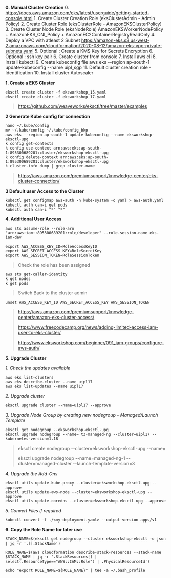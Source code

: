 
**0. Manual Cluster Creation**
    0. https://docs.aws.amazon.com/eks/latest/userguide/getting-started-console.html
    1. Create Cluster Creation Role (eksClusterAdmin - Admin Policy)
    2. Create Cluster Role (eksClusterRole - AmazonEKSClusterPolicy)
    3. Create Cluster Node Role (eksNodeRole)
            AmazonEKSWorkerNodePolicy +  AmazonEKS_CNI_Policy + AmazonEC2ContainerRegistryReadOnly
    4. Deploy a VPC with atleast 2 Subnet
        https://amazon-eks.s3.us-west-2.amazonaws.com/cloudformation/2020-08-12/amazon-eks-vpc-private-subnets.yaml
    5. Optional : Create a KMS Key for Secrets Encryption
    6. Optional : ssh key pair
    6. Create cluster from console
    7. Install aws cli
    8. Install kubectl
    9. Create kubeconfig file
        aws eks --region ap-south-1 update-kubeconfig --name uipl_sgp
    11. Default cluster creation role - Identification
    10. Install cluster Autoscaler

**1.  Create a EKS Cluster**

    eksctl create cluster -f eksworkshop_15.yaml    
    eksctl create cluster -f eksworkshop_17.yaml

> https://github.com/weaveworks/eksctl/tree/master/examples

**2 Generate Kube config for connection**

    nano ~/.kube/config
    mv ~/.kube/config ~/.kube/config_bkp
    aws eks --region ap-south-1 update-kubeconfig --name eksworkshop-eksctl-upg
    k config get-contexts
    k config use-context arn:aws:eks:ap-south-1:895300689201:cluster/eksworkshop-eksctl-upg
    k config delete-context arn:aws:eks:ap-south-1:895300689201:cluster/eksworkshop-eksctl-upg
    k cluster-info dump | grep cluster-name

> https://aws.amazon.com/premiumsupport/knowledge-center/eks-cluster-connection/

**3 Default user Access to the Cluster**

    kubectl get configmap aws-auth -n kube-system -o yaml > aws-auth.yaml
    kubectl auth can-i get pods
    kubectl auth can-i "*" "*"

**4. Additional User Access**

    aws sts assume-role --role-arn "arn:aws:iam::895300689201:role/developer" --role-session-name eks-iam-dev
    
    export AWS_ACCESS_KEY_ID=RoleAccessKeyID
    export AWS_SECRET_ACCESS_KEY=RoleSecretKey
    export AWS_SESSION_TOKEN=RoleSessionToken

> Check the role has been assigned

    aws sts get-caller-identity
    k get nodes
    k get pods

> Switch Back to the cluster admin

    unset AWS_ACCESS_KEY_ID AWS_SECRET_ACCESS_KEY AWS_SESSION_TOKEN

> https://aws.amazon.com/premiumsupport/knowledge-center/amazon-eks-cluster-access/
>
>  https://www.freecodecamp.org/news/adding-limited-access-iam-user-to-eks-cluster/
> 
>  https://www.eksworkshop.com/beginner/091_iam-groups/configure-aws-auth/
  

**5. Upgrade Cluster**

*1. Check the updates available*

    aws eks list-clusters    
    aws eks describe-cluster --name uipl17 
    aws eks list-updates --name uipl17

*2. Upgrade cluster*

    eksctl upgrade cluster --name=uipl17 --approve

  
*3. Upgrade Node Group by creating new nodegroup - Managed/Launch Template*

    eksctl get nodegroup --eksworkshop-eksctl-upg
    eksctl upgrade nodegroup --name= t3-managed-ng --cluster=uipl17 --kubernetes-version=1.18

  
> eksctl create nodegroup --cluster=eksworkshop-eksctl-upg
> --name=<newNodeGroupName>
> 
> eksctl upgrade nodegroup --name=managed-ng-1 --cluster=managed-cluster
> --launch-template-version=3

  
*4. Upgrade the Add-Ons*

    eksctl utils update-kube-proxy --cluster=eksworkshop-eksctl-upg --approve
    eksctl utils update-aws-node --cluster=eksworkshop-eksctl-upg --approve
    eksctl utils update-coredns --cluster=eksworkshop-eksctl-upg --approve
    
*5.  Convert Files if required*

    kubectl convert -f ./<my-deployment.yaml> --output-version apps/v1

  
**6. Copy the Role Name for later use**

    STACK_NAME=$(eksctl get nodegroup --cluster eksworkshop-eksctl -o json | jq -r '.[].StackName')
    
    ROLE_NAME=$(aws cloudformation describe-stack-resources --stack-name $STACK_NAME | jq -r '.StackResources[] | select(.ResourceType=="AWS::IAM::Role") | .PhysicalResourceId')
    
    echo "export ROLE_NAME=${ROLE_NAME}" | tee -a ~/.bash_profile


